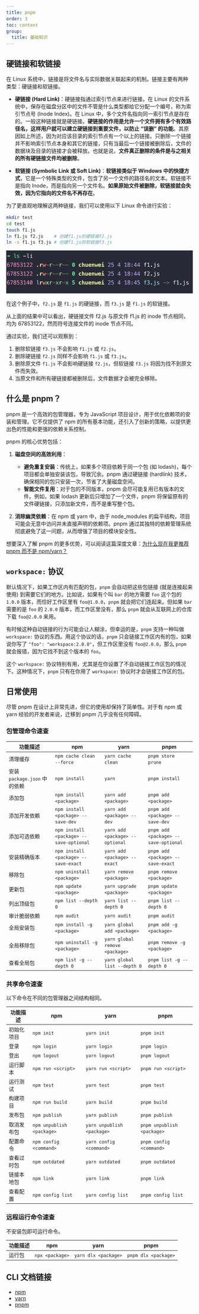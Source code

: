 ```yaml
---
title: pnpm
order: 3
toc: content
group:
  title: 基础知识
---
```


## 硬链接和软链接

在 Linux 系统中，链接是将文件名与实际数据关联起来的机制。链接主要有两种类型：硬链接和软链接。

- **硬链接 (Hard Link)**：硬链接指通过索引节点来进行链接。在 Linux 的文件系统中，保存在磁盘分区中的文件不管是什么类型都给它分配一个编号，称为索引节点号 (Inode Index)。在 Linux 中，多个文件名指向同一索引节点是存在的。一般这种链接就是硬链接。**硬链接的作用是允许一个文件拥有多个有效路径名，这样用户就可以建立硬链接到重要文件，以防止 “误删” 的功能**。其原因如上所述，因为对应该目录的索引节点有一个以上的链接。只删除一个链接并不影响索引节点本身和其它的链接，只有当最后一个链接被删除后，文件的数据块及目录的链接才会被释放。也就是说，**文件真正删除的条件是与之相关的所有硬链接文件均被删除**。

- **软链接 (Symbolic Link 或 Soft Link)**：**软链接类似于 Windows 中的快捷方式**，它是一个特殊类型的文件，包含了另一个文件的路径名的文本。软链接不是指向 Inode，而是指向另一个文件名。**如果原始文件被删除，软链接就会失效，因为它指向的文件名不再存在**。

为了更直观地理解这两种链接，我们可以使用以下 Linux 命令进行实验：

```bash
mkdir test
cd test
touch f1.js
ln f1.js f2.js    # 创建f1.js的硬链接f2.js
ln -s f1.js f3.js # 创建f1.js的软链接f3.js
```

![20240425184652](https://raw.githubusercontent.com/chuenwei0129/my-picgo-repo/master/me/20240425184652.png)

在这个例子中，`f2.js` 是 `f1.js` 的硬链接，而 `f3.js` 是 `f1.js` 的软链接。

从上面的结果中可以看出，硬链接文件 f2.js 与原文件 f1.js 的 inode 节点相同，均为 67853122，然而符号连接文件的 inode 节点不同。

通过实验，我们还可以观察到：

1. 删除软链接 `f3.js` 不会影响 `f1.js` 或 `f2.js`。
2. 删除硬链接 `f2.js` 同样不会影响 `f1.js` 或 `f3.js`。
3. 删除原文件 `f1.js` 不会影响硬链接 `f2.js`，但软链接 `f3.js` 将因为找不到原文件而失效。
4. 当原文件和所有硬链接都被删除后，文件数据才会被完全移除。

## 什么是 pnpm？

pnpm 是一个高效的包管理器，专为 JavaScript 项目设计，用于优化依赖项的安装和管理。它不仅提供了 npm 的所有基本功能，还引入了创新的策略，以提供更出色的性能和更强的依赖关系控制。

pnpm 的核心优势包括：

1. **磁盘空间的高效利用**：

   - **避免重复安装**：传统上，如果多个项目依赖于同一个包 (如 lodash)，每个项目都会单独安装该包，导致冗余。pnpm 通过硬链接 (hardlink) 技术，确保相同的包只安装一次，节省了大量磁盘空间。
   - **智能文件复用**：对于包的不同版本，pnpm 会尽可能复用已有版本的文件。例如，如果 lodash 更新后只增加了一个文件，pnpm 将保留原有的文件硬链接，只添加新文件，而不是重写整个包。

2. **消除幽灵依赖**：在 npm 或 yarn 中，由于 node_modules 的扁平结构，项目可能会无意中访问并未直接声明的依赖项。pnpm 通过其独特的依赖管理系统彻底避免了这一问题，从而增强了项目的模块安全性。

想要深入了解 pnpm 的更多优势，可以阅读这篇深度文章：[为什么现在我更推荐 pnpm 而不是 npm/yarn？](https://juejin.cn/post/6932046455733485575)

## `workspace:` 协议

默认情况下，如果工作区内有匹配的包，`pnpm` 会自动把这些包链接 (就是连接起来使用) 到需要它们的地方。比如说，如果有个叫 `bar` 的地方需要 `foo` 这个包的 `1.0.0` 版本，而恰好工作区里有 `foo@1.0.0`，`pnpm` 就会把它们连起来。但如果 `bar` 需要的是 `foo` 的 `2.0.0` 版本，而工作区里没有，那么 `pnpm` 就会从互联网上的仓库下载 `foo@2.0.0` 来用。

有时候这种自动链接的行为可能会让人糊涂，但幸运的是，`pnpm` 支持一种叫做 `workspace:` 协议的东西。用这个协议的话，`pnpm` 只会链接工作区内有的包，如果说你写了 `"foo": "workspace:2.0.0"`，但工作区里没有 `foo@2.0.0`，那么 `pnpm` 就会报错，因为它找不到这个版本的 `foo`。

这个 `workspace:` 协议特别有用，尤其是在你设置了不自动链接工作区包的情况下。这种情况下，`pnpm` 只有在你用了 `workspace:` 协议时才会链接工作区的包。

## 日常使用

尽管 pnpm 在设计上非常先进，但它的使用却保持了简单性。对于有 npm 或 yarn 经验的开发者来说，迁移到 pnpm 几乎没有任何障碍。

### 包管理命令速查

| 功能描述                     | npm                                     | yarn                            | pnpm                                 |
| ---------------------------- | --------------------------------------- | ------------------------------- | ------------------------------------ |
| 清理缓存                     | `npm cache clean --force`               | `yarn cache clean`              | `pnpm store prune`                   |
| 安装 `package.json` 中的依赖 | `npm install`                           | `yarn`                          | `pnpm install`                       |
| 添加包                       | `npm install <package>`                 | `yarn add <package>`            | `pnpm add <package>`                 |
| 添加开发依赖                 | `npm install <package> --save-dev`      | `yarn add <package> --dev`      | `pnpm add <package> --save-dev`      |
| 添加可选依赖                 | `npm install <package> --save-optional` | `yarn add <package> --optional` | `pnpm add <package> --save-optional` |
| 安装精确版本                 | `npm install <package> --save-exact`    | `yarn add <package> --exact`    | `pnpm add <package> --save-exact`    |
| 移除包                       | `npm uninstall <package>`               | `yarn remove <package>`         | `pnpm remove <package>`              |
| 更新包                       | `npm update <package>`                  | `yarn upgrade <package>`        | `pnpm update <package>`              |
| 列出顶级包                   | `npm list --depth 0`                    | `yarn list --depth 0`           | `pnpm list --depth 0`                |
| 审计脆弱依赖                 | `npm audit`                             | `yarn audit`                    | `pnpm audit`                         |
| 全局安装包                   | `npm install -g <package>`              | `yarn global add <package>`     | `pnpm add -g <package>`              |
| 全局移除包                   | `npm uninstall -g <package>`            | `yarn global remove <package>`  | `pnpm remove -g <package>`           |
| 查看全局包                   | `npm list -g --depth 0`                 | `yarn global list --depth 0`    | `pnpm list -g --depth 0`             |

### 共享命令速查

以下命令在不同的包管理器之间结构相同。

| 功能描述   | npm                       | yarn                       | pnpm                       |
| ---------- | ------------------------- | -------------------------- | -------------------------- |
| 初始化项目 | `npm init`                | `yarn init`                | `pnpm init`                |
| 登录       | `npm login`               | `yarn login`               | `pnpm login`               |
| 登出       | `npm logout`              | `yarn logout`              | `pnpm logout`              |
| 运行脚本   | `npm run <script>`        | `yarn run <script>`        | `pnpm run <script>`        |
| 运行测试   | `npm test`                | `yarn test`                | `pnpm test`                |
| 构建项目   | `npm run build`           | `yarn build`               | `pnpm build`               |
| 发布包     | `npm publish`             | `yarn publish`             | `pnpm publish`             |
| 取消发布包 | `npm unpublish <package>` | `yarn unpublish <package>` | `pnpm unpublish <package>` |
| 配置命令   | `npm config <command>`    | `yarn config <command>`    | `pnpm config <command>`    |
| 查看过时包 | `npm outdated`            | `yarn outdated`            | `pnpm outdated`            |
| 链接本地包 | `npm link`                | `yarn link`                | `pnpm link`                |
| 查看配置   | `npm config list`         | `yarn config list`         | `pnpm config list`         |

### 远程运行命令速查

不安装包即可运行命令。

| 功能描述 | npm             | yarn                 | pnpm                 |
| -------- | --------------- | -------------------- | -------------------- |
| 运行包   | `npx <package>` | `yarn dlx <package>` | `pnpm dlx <package>` |

## CLI 文档链接

- [npm](https://docs.npmjs.com/cli/v8/commands)
- [yarn](https://yarnpkg.com/cli)
- [pnpm](https://pnpm.io/cli/install)
